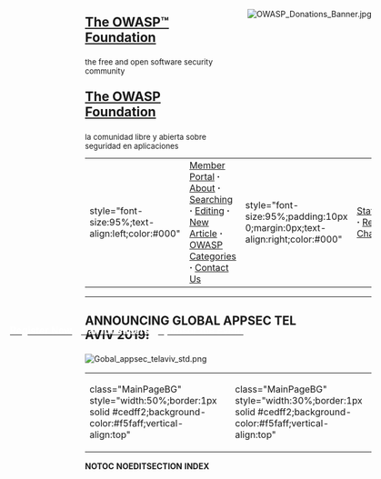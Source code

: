 <div style="float:left;width:50%;">

<iflanguage is="en">

<div style="font-weight:bold;font-size:162%;border:none;margin: 0;color:#000">

**[The OWASP™
Foundation](About_The_Open_Web_Application_Security_Project "wikilink")**

</div>

<div style="top:+0.2em;font-size: 95%">

the free and open software security community

</div>

</iflanguage> <iflanguage is="es">

<div style="font-weight:bold;font-size:162%;border:none;margin: 0;color:#000">

**[The OWASP
Foundation](About_The_Open_Web_Application_Security_Project/es "wikilink")**

</div>

<div style="top:+0.2em;font-size: 95%">

la comunidad libre y abierta sobre seguridad en aplicaciones

</div>

</iflanguage>

</div>

<div style="float:right;">

![OWASP_Donations_Banner.jpg](OWASP_Donations_Banner.jpg
"OWASP_Donations_Banner.jpg")

</div>

<center>

|                                                   |                                                                                                                                                                                                                                                                                                                                                                                                                      |                                                                              |                                                                                                                                                      |
| ------------------------------------------------- | -------------------------------------------------------------------------------------------------------------------------------------------------------------------------------------------------------------------------------------------------------------------------------------------------------------------------------------------------------------------------------------------------------------------- | ---------------------------------------------------------------------------- | ---------------------------------------------------------------------------------------------------------------------------------------------------- |
| style="font-size:95%;text-align:left;color:\#000" | [Member Portal](https://myowasp.force.com) **·** [About](About_The_Open_Web_Application_Security_Project "wikilink") **·** [Searching](Searching "wikilink") **·** [Editing](Tutorial "wikilink") **·** [New Article](How_to_add_a_new_article "wikilink") **·** [OWASP Categories](OWASP_Categories "wikilink") **·** [Contact Us](https://owasporg.atlassian.net/servicedesk/customer/portal/7/group/18/create/72) | style="font-size:95%;padding:10px 0;margin:0px;text-align:right;color:\#000" | [Statistics](Special:Statistics "wikilink") **·** [Recent Changes](https://www.owasp.org/index.php?title=Special:Recentchanges&limit=100&hidebots=0) |

</center>

<hr />

<div style="width:80%;height:auto;">

<div>

<h2>

ANNOUNCING GLOBAL APPSEC TEL AVIV 2019\!

</h2>

</div>

<div class="res-img">

![Gobal_appsec_telaviv_std.png](Gobal_appsec_telaviv_std.png
"Gobal_appsec_telaviv_std.png")

</div>

<div style="position:absolute;left:20%;margin:-10%;text-align:center;">

[<span style="color:white;font-size:larger;font-weight:bold;">Register
Now</span>](https://telaviv.appsecglobal.org/registration/)    [<span style="color:white;font-size:larger;font-weight:bold;">Call
for
Papers</span>](https://owasp.submittable.com/submit/132865/global-appsec-tel-aviv-2019-call-for-papers)    [<span style="color:white;font-size:larger;font-weight:bold;">Sponsor
the Event</span>](https://telaviv.appsecglobal.org/sponsors/)

</div>

</div>

<table>
<tbody>
<tr class="odd">
<td><p>class="MainPageBG" style="width:50%;border:1px solid #cedff2;background-color:#f5faff;vertical-align:top"</p></td>
<td></td>
<td><p>class="MainPageBG" style="width:30%;border:1px solid #cedff2;background-color:#f5faff;vertical-align:top"</p></td>
<td></td>
</tr>
</tbody>
</table>

__NOTOC__ __NOEDITSECTION__ __INDEX__